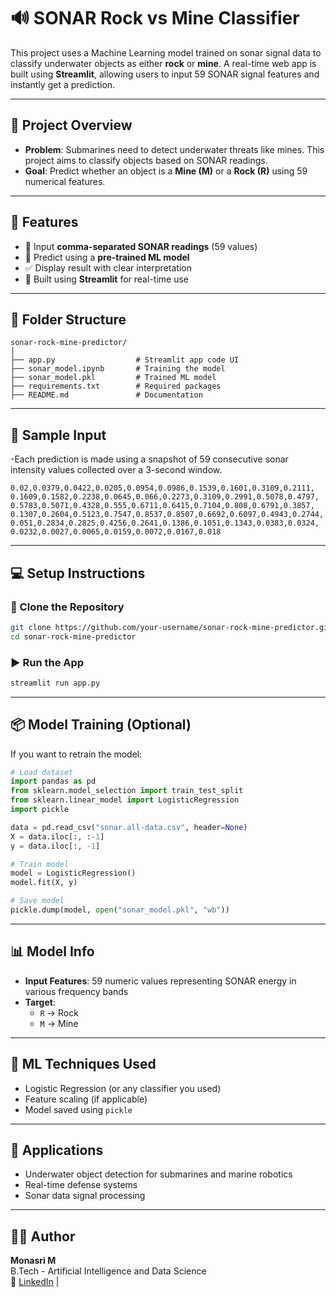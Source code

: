 
# 🔊 SONAR Rock vs Mine Classifier

This project uses a Machine Learning model trained on sonar signal data to classify underwater objects as either **rock** or **mine**. A real-time web app is built using **Streamlit**, allowing users to input 59 SONAR signal features and instantly get a prediction.

---

## 📌 Project Overview

- **Problem**: Submarines need to detect underwater threats like mines. This project aims to classify objects based on SONAR readings.
- **Goal**: Predict whether an object is a **Mine (M)** or a **Rock (R)** using 59 numerical features.

---

## 🚀 Features

- 🔢 Input **comma-separated SONAR readings** (59 values)
- 🤖 Predict using a **pre-trained ML model**
- ✅ Display result with clear interpretation
- 📱 Built using **Streamlit** for real-time use

---

## 📁 Folder Structure

```
sonar-rock-mine-predictor/
│
├── app.py                  # Streamlit app code UI
├── sonar_model.ipynb       # Training the model 
├── sonar_model.pkl         # Trained ML model
├── requirements.txt        # Required packages
├── README.md               # Documentation
```

---

## 🧪 Sample Input

-Each prediction is made using a snapshot of 59 consecutive sonar intensity values collected over a 3-second window.

```text
0.02,0.0379,0.0422,0.0205,0.0954,0.0986,0.1539,0.1601,0.3109,0.2111,
0.1609,0.1582,0.2238,0.0645,0.066,0.2273,0.3109,0.2991,0.5078,0.4797,
0.5783,0.5071,0.4328,0.555,0.6711,0.6415,0.7104,0.808,0.6791,0.3857,
0.1307,0.2604,0.5123,0.7547,0.8537,0.8507,0.6692,0.6097,0.4943,0.2744,
0.051,0.2834,0.2825,0.4256,0.2641,0.1386,0.1051,0.1343,0.0383,0.0324,
0.0232,0.0027,0.0065,0.0159,0.0072,0.0167,0.018
```

---

## 💻 Setup Instructions

### 🧬 Clone the Repository

```bash
git clone https://github.com/your-username/sonar-rock-mine-predictor.git
cd sonar-rock-mine-predictor
```

### ▶️ Run the App

```bash
streamlit run app.py
```

---

## 📦 Model Training (Optional)

If you want to retrain the model:

```python
# Load dataset
import pandas as pd
from sklearn.model_selection import train_test_split
from sklearn.linear_model import LogisticRegression
import pickle

data = pd.read_csv("sonar.all-data.csv", header=None)
X = data.iloc[:, :-1]
y = data.iloc[:, -1]

# Train model
model = LogisticRegression()
model.fit(X, y)

# Save model
pickle.dump(model, open("sonar_model.pkl", "wb"))
```

---

## 📊 Model Info

- **Input Features**: 59 numeric values representing SONAR energy in various frequency bands
- **Target**:
  - `R` → Rock
  - `M` → Mine

---

## 🧠 ML Techniques Used

- Logistic Regression (or any classifier you used)
- Feature scaling (if applicable)
- Model saved using `pickle`

---

## 📌 Applications

- Underwater object detection for submarines and marine robotics
- Real-time defense systems
- Sonar data signal processing

---

## 👩‍💻 Author

**Monasri M**  
B.Tech - Artificial Intelligence and Data Science  
🔗 [LinkedIn](https://www.linkedin.com/) |
